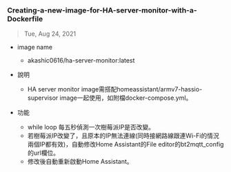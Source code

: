 ### Creating-a-new-image-for-HA-server-monitor-with-a-Dockerfile
> Tue, Aug 24, 2021

+ image name
  + akashic0616/ha-server-monitor:latest

+ 說明
  + HA server monitor image需搭配homeassistant/armv7-hassio-supervisor image一起使用，如附檔docker-compose.yml。
  
+ 功能
  + while loop 每五秒偵測一次樹莓派IP是否改變。
  + 若樹莓派IP改變了，且原本的IP無法連線(同時接網路線跟連Wi-Fi的情況兩個IP都有效)，自動修改Home Assistant的File editor的bt2mqtt_config的url欄位。
  + 修改後自動重新啟動Home Assistant。
